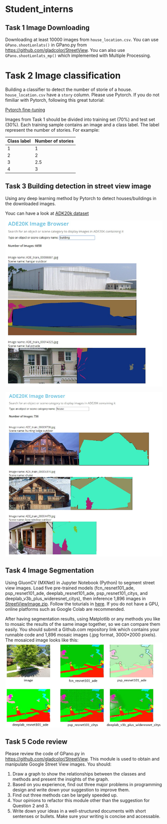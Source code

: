 # Student_interns

## Task 1 Image Downloading
Downloading at least 10000 images from `house_location.csv`. You can use `GPano.shootLonlats()` in GPano.py from https://github.com/gladcolor/StreetView. You can also use  `GPano.shootLonlats_mp()` which implemented with Multiple Processing.


# Task 2 Image classification
Building a classifier to detect the number of storie of a house. `house_location.csv` have a `story` column. Please use Pytorch. If you do not fimiliar with Pytorch, following this great tutorial:  

[Pytorch fine-tuning](https://pytorch.org/tutorials/beginner/finetuning_torchvision_models_tutorial.html)

Images from Task 1 should be divided into training set (70%) and test set (30%). Each training sample contains an image and a class label. The label represent the number of stories. For example:

| Class label | Number of stories |
| --- | ----------- |
| 1 | 1 |
| 2 | 2 |
| 3 | 2.5 |
| 4 | 3 |

## Task 3 Building detection in street view image
Using any deep learning method by Pytorch to detect houses/buildings in the downloaded images.

Youc can have a look at [ADK20k dataset](http://groups.csail.mit.edu/vision/datasets/ADE20K/dataset_browser/)

![](/img/building_ade20k.jpg)

![](/img/house_ade20k.jpg)

## Task 4 Image Segmentation
Using GluonCV (MXNet) in Jupyter Notebook (Python) to segment street view images. Load five pre-trained models (fcn_resnet101_ade, psp_resnet101_ade, deeplab_resnet101_ade, psp_resnet101_citys, and deeplab_v3b_plus_wideresnet_citys), then inference 1,896 images in [StreetViewImage.zip](https://github.com/gladcolor/Student_interns/tree/master/StreetViewImages). Follow the toturials in [here](https://gluon-cv.mxnet.io/build/examples_segmentation/index.html). If you do not have a GPU, online platforms such as Google Colab are recommended.

After having segmentation results, using Matplotlib or any methods you like to mosaic the results of the same image together, so we can compare them easily. You should submit a Github.com repository link which contains your runnable code and 1,896 mosaic images (.jpg format, 3000*2000 pixels). The mosaiced image looks like this:
![](/img/mosaic.jpg)

## Task 5 Code review
Please review the code of GPano.py in https://github.com/gladcolor/StreetView. This module is used to obtain and manipulate Google Street View images. You should:
1. Draw a graph to show the relationships between the classes and methods and present the insights of the graph.
2. Based on you experience, find out three major problems in programming design and write down your suggestion to improve them.
3. Find out three methods can be largely speeded up.
4. Your opinions to refactor this module other than the suggestion for Question 2 and 3.
5. Write down your ideas in a well-structured documents with short sentenses or bullets. Make sure your writing is concise and accessable.
